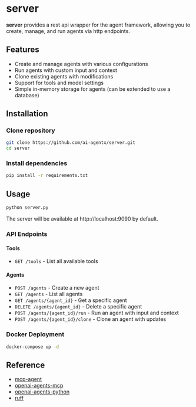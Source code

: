 # server

**server** provides a rest api wrapper for the agent framework, allowing you to create, manage, and run agents via http endpoints.

## Features

- Create and manage agents with various configurations
- Run agents with custom input and context
- Clone existing agents with modifications
- Support for tools and model settings
- Simple in-memory storage for agents (can be extended to use a database)

## Installation

### Clone repository

```bash
git clone https://github.com/ai-agentx/server.git
cd server
```

### Install dependencies

```bash
pip install -r requirements.txt
```

## Usage

```bash
python server.py
```

The server will be available at http://localhost:9090 by default.

### API Endpoints

#### Tools

- `GET /tools` - List all available tools

#### Agents

- `POST /agents` - Create a new agent
- `GET /agents` - List all agents
- `GET /agents/{agent_id}` - Get a specific agent
- `DELETE /agents/{agent_id}` - Delete a specific agent
- `POST /agents/{agent_id}/run` - Run an agent with input and context
- `POST /agents/{agent_id}/clone` - Clone an agent with updates

### Docker Deployment

```bash
docker-compose up -d
```

## Reference

- [mcp-agent](https://github.com/lastmile-ai/mcp-agent)
- [openai-agents-mcp](https://github.com/lastmile-ai/openai-agents-mcp/commit/0f0cdd0c7c40bbe15bba27fc8dd3420037288e47#diff-b335630551682c19a781afebcf4d07bf978fb1f8ac04c6bf87428ed5106870f5)
- [openai-agents-python](https://github.com/openai/openai-agents-python)
- [ruff](https://github.com/astral-sh/ruff)

